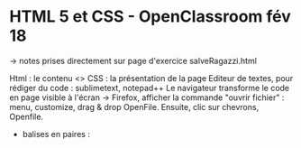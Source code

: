 # HTML 5 et CSS - OpenClassroom fév 18

-> notes prises directement sur page d'exercice salveRagazzi.html

Html : le contenu <> CSS : la présentation de la page
Editeur de textes, pour rédiger du code : sublimetext, notepad++
Le navigateur transforme le code en page visible à l'écran
-> Firefox, afficher la commande "ouvrir fichier" : menu, customize, drag & drop OpenFile. 
Ensuite, clic sur chevrons, Openfile.

- balises en paires : <title>Pierre de MAULMONT</tittle>
- balises seules : <br/> retour à la ligne
<image nom="photo.jpg" />
- commentaire : <!-- mon commentaire -->

Pour bien structurer son texte, 
- on utilise les balises <p> <p/> (ça saute une ligne entre chaque paragraphe). A l'intérieur du paragraphe, <br/> permet des retours à la ligne.
- balises de titre (de 1 à 6) : <h1> <h1/>
- italiques : em
- gras : strong
- surligné : mark
- liste à puces :	Ul dit : ça, c'est un liste à puces ; li dit "ça, c'est une puce"
<ul>
	<li>Fraises</li>
	<li>Cerises</li>
</ul>
- Liste numérotée
<ol>	
	<li>concombres</li>
	<li>navets</li>
</ol>

LES LIENS
- Vers une page web :
<a href=https://openacademie.beta.gouv.fr>intitulé_du_lien</a>
Adresse URL puis Intitulé du lien sur lequel on clique.
- La page 2 de mon site : 
<a href="salve_Page2.html">ça marche aussi pour la page 2 de mon site (lien relatif : entre pages d'un même site)</a>
S'il y a un sous-dossier, on l'indique avant l'URL : <a href="Sous dossier page 2/salve_Page2.html">Lien</a>
- lien vers un endroit sur la même page : le couple =# et =id
<a href="#cuisine">La cuisine</a><br />
<h2 id="cuisine">Section cuisine</h2>

- infobulle : rajouter après l'url l'attribut title="texte bulle" (et avant la fermeture du crochet>)
<a href="https://openacademie.beta.gouv.fr/" title="c'est trop cool">OpenAcademie</a>
- attribut target "_blank" pour nouvelle fenêtre <br />
<a href="https://openacademie.beta.gouv.fr/" target="_blank">OpenAcademie</a>

- Email : <a href="mailto:openacademie@sgmap.fr">Envoyez-moi un email !</a><br />

- télécharger un fichier : a href="NomDuFichier.zip"
<a href="gemasco.zip">Télécharger Gemasco</a>
attention: le fichier doit se trouver dans le même dossier

Lien vers une ancre située dans une autre page
Alors là je vous préviens, on va faire le Mégamix !
L'idée, c'est de faire un lien qui ouvre une autre page ET qui amène directement à une ancre située plus bas sur cette page.
En pratique c'est assez simple à faire : il suffit de taper le nom de la page, suivi d'un dièse (#), suivi du nom de l'ancre.
Par exemple :<a href="ancres.html#rollers">


CSS, APPLIQUER un STYLE : class et id

Ce que je vous ai montré jusqu'ici a quand même un défaut : cela implique par exemple que TOUS les paragraphes possèdent la même présentation (ici, ils seront donc tous écrits en bleu).
Comment faire pour que certains paragraphes seulement soient écrits d'une manière différente ?
Pour résoudre le problème, on peut utiliser ces attributs spéciaux qui fonctionnent sur toutes les balises :
•	l'attributclass;
<h1 class=""> </h1>
<p class=""> </p>
<img class="" />

<p class="introduction">Bonjour et bienvenue sur mon site !</p>
Sur la page css,
.introduction
{
    color: blue;
}
•	l'attributid.
fonctionne exactement de la même manière queclass, à un détail près : il ne peut être utilisé qu'une fois dans le code.
Quel intérêt ? Il y en a assez peu pour tout vous dire, cela vous sera utile si vous faites du JavaScript plus tard pour reconnaître certaines balises. D'ailleurs, nous avons déjà vu l'attributiddans le chapitre sur les liens (pour réaliser des ancres). En pratique, nous ne mettrons des id que sur des éléments qui sont uniques dans la page, comme par exemple le logo :
<img src="images/logo.png" alt="Logo du site" id="logo">

Si vous utilisez des id, lorsque vous définirez leurs propriétés dans le fichier CSS, il faudra faire précéder le nom de l'id par un dièse (#) :
#logo
{
    /* Indiquez les propriétés CSS ici */
}
Les balises universelles
Il arrivera parfois que vous ayez besoin d'appliquer une class(ou un id) à certains mots qui, à l'origine, ne sont pas entourés par des balises.
En effet, le problème de class, c'est qu'il s'agit d'un attribut. Vous ne pouvez donc en mettre que sur une balise. Si, par exemple, je veux modifier uniquement « bienvenue » dans le paragraphe suivant :
<p>Bonjour et bienvenue sur mon site !</p>
Cela serait facile à faire s'il y avait une balise autour de « bienvenue » mais, malheureusement il n'y en a pas. Par chance, on a inventé… la balise-qui-ne-sert-à-rien.
En fait, on a inventé deux balises dites universelles, qui n'ont aucune signification particulière (elles n'indiquent pas que le mot est important, par exemple). Il y a une différence minime (mais significative !) entre ces deux balises :
•	<span> </span>: c'est une balise de type inline, c'est-à-dire une balise que l'on place au sein d'un paragraphe de texte, pour sélectionner certains mots uniquement. Les balises<strong>et<em>sont de la même famille. Cette balise s'utilise donc au milieu d'un paragraphe et c'est celle dont nous allons nous servir pour colorer « bienvenue ».
•	<div> </div>: c'est une balise de type block, qui entoure un bloc de texte. Les balises<p>,<h1>, etc. sont de la même famille. Ces balises ont quelque chose en commun : elles créent un nouveau « bloc » dans la page et provoquent donc obligatoirement un retour à la ligne.<div>est une balise fréquemment utilisée dans la construction d'un design, comme nous le verrons plus tard.
Pour le moment donc, nous allons utiliser plutôt la balise<span>. On la met autour de « bienvenue », on lui ajoute une classe (du nom qu'on veut), on crée le CSS et c'est gagné !
<p>Bonjour et <span class="salutations">bienvenue</span> sur mon site !</p>

.salutations
{
    color: blue;
}
deux balises génériques et, comme par hasard, la seule différence entre les deux est que l'une d'elle est inline et l'autre est block :
•	<span></span>(inline) ;
•	<div></div>(block).

FORMATER LE TEXTE EN CSS

La taille
Pour modifier la taille du texte, on utilise la propriété CSSfont-size. Mais comment indiquer la taille du texte ? C'est là que les choses se corsent car plusieurs techniques vous sont proposées :
•	Indiquer une taille absolue : en pixels, en centimètres ou millimètres. Cette méthode est très précise mais il est conseillé de ne l'utiliser que si c'est absolument nécessaire, car on risque d'indiquer une taille trop petite pour certains lecteurs.
font-size: 16px;
•	Indiquer une taille relative : en pourcentage, « em » ou « ex », cette technique a l'avantage d'être plus souple. Elle s'adapte plus facilement aux préférences de taille des visiteurs.
Ma technique préférée consiste à indiquer la taille en « em ».
•	Si vous écrivez1em, le texte a une taille normale.
•	Si vous voulez grossir le texte, vous pouvez inscrire une valeur supérieure à 1, comme1.3em.
•	Si vous voulez réduire le texte, inscrivez une valeur inférieure à 1, comme0.8em.
Faites attention : pour les nombres décimaux, il faut mettre un point et non une virgule. Vous devez donc écrire « 1.4em » et non pas « 1,4em » !
p
{
    font-size: 0.8em;
}
h1
{
    font-size: 1.3em;
}
En résumé
•	On modifie la taille du texte avec la propriété CSSfont-size. On peut indiquer la taille en pixels (16px), en « em » (1.3em), en pourcentage (110%), etc.
•	On change la police du texte avecfont-family. Attention, seules quelques polices sont connues par tous les ordinateurs. Vous pouvez cependant utiliser une police personnalisée avec la directive@font-face: cela forcera les navigateurs à télécharger la police de votre choix.
•	De nombreuses propriétés de mise en forme du texte existent :font-stylepour l'italique,font-weightpour la mise en gras,text-decorationpour le soulignement, etc.
•	Le texte peut être aligné avectext-align.
•	On peut faire en sorte qu'une image soit habillée (« entourée ») de texte avecfloat.
Couleurs et fond
Ainsi, si je veux afficher un soleil en image de fond (figure suivante), en un unique exemplaire (no-repeat), toujours visible (fixed) et positionné en haut à droite (top right), je vais écrire ceci :
body
{
    background-image: url("soleil.png");
    background-attachment: fixed; /* Le fond restera fixe */
    background-repeat: no-repeat; /* Le fond ne sera pas répété */
    background-position: top right; /* Le fond sera placé en haut à droite */
}

Transparence
p
{
    opacity: 0.6;
}
La notation RGBa
CSS3 nous propose une autre façon de jouer avec la transparence : la notation RGBa. Il s'agit en fait de la notation RGB que nous avons vue précédemment, mais avec un quatrième paramètre : le niveau de transparence (appelé « canal alpha »). De la même façon que précédemment, avec une valeur de 1, le fond est complètement opaque. Avec une valeur inférieure à 1, il est transparent.
p
{
    background-color: rgba(255, 0, 0, 0.5); /* Fond rouge à moitié transparent */

Le positionnement inline-block
Les manipulations que demande le positionnement flottant se révèlent parfois un peu délicates sur des sites complexes. Dès qu'il y a un peu plus qu'un simple menu à mettre en page, on risque d'avoir à recourir à desclear: both;qui complexifient rapidement le code de la page.
Une meilleure technique consiste à transformer vos éléments eninline-blockavec la propriétédisplay.
Quelques petits rappels sur les éléments de type inline-block :
•	Ils se positionnent les uns à côté des autres (exactement ce qu'on veut pour placer notre menu et le corps de notre page !).
•	On peut leur donner des dimensions précises (là encore, exactement ce qu'on veut !).
Nous allons transformer en inline-block les deux éléments que nous voulons placer côte à côte : le menu de navigation et la section du centre de la page.
Argh ! 
Ce n'est pas tout à fait ce qu'on voulait. Et en fait, c'est normal : les éléments inline-block se positionnent sur une même ligne de base (appelée baseline), en bas.
Heureusement, le fait d'avoir transformé les éléments en inline-block nous permet d'utiliser une nouvelle propriété, normalement réservée aux tableaux :vertical-align. Cette propriété permet de modifier l'alignement vertical des éléments.

nav
{
    display: inline-block;
    width: 150px;
    border: 1px solid black;
    vertical-align: top;
}

section
{
    display: inline-block;    
    border: 1px solid blue;
    vertical-align: top;
}

En HTML, la plupart des balises peuvent se ranger dans l'une ou l'autre de deux catégories :
•	Les balises inline : c'est le cas par exemple des liens<a></a>.
•	Les balises block : c'est le cas par exemple des paragraphes<p></p>.
is comment je reconnais une balise inline d'une balise block ?
C'est en fait assez facile :
•	block : une balise de type block sur votre page web crée automatiquement un retour à la ligne avant et après. Il suffit d'imaginer tout simplement un bloc. Votre page web sera en fait constituée d'une série de blocs les uns à la suite des autres. Mais vous verrez qu'en plus, il est possible de mettre un bloc à l'intérieur d'un autre, ce qui va augmenter considérablement nos possibilités pour créer le design de notre site !
•	inline : une balise de type inline se trouve obligatoirement à l'intérieur d'une balise block. Une balise inline ne crée pas de retour à la ligne, le texte qui se trouve à l'intérieur s'écrit donc à la suite du texte précédent, sur la même ligne (c'est pour cela que l'on parle de balise « en ligne »).
 DIMENSIONS DES BLOCS, MARGES :
Si vous voulez que le texte ne dépasse pas des limites du paragraphe, il va falloir utiliser la propriétéoverflow. Voici les valeurs qu'elle peut accepter :
•	visible(par défaut) : si le texte dépasse les limites de taille, il reste visible et sort volontairement du bloc.
•	hidden: si le texte dépasse les limites, il sera tout simplement coupé. On ne pourra pas voir tout le texte.
•	scroll: là encore, le texte sera coupé s'il dépasse les limites. Sauf que cette fois, le navigateur mettra en place des barres de défilement pour qu'on puisse lire l'ensemble du texte. C'est un peu comme un cadre à l'intérieur de la page.
•	auto: c'est le mode « pilote automatique ». En gros, c'est le navigateur qui décide de mettre ou non des barres de défilement (il n'en mettra que si c'est nécessaire). C'est la valeur que je conseille d'utiliser le plus souvent.
Centrer des blocs
Il est tout à fait possible de centrer des blocs. C'est même très pratique pour réaliser un design centré quand on ne connaît pas la résolution du visiteur.
Pour centrer, il faut respecter les règles suivantes :
•	donnez une largeur au bloc (avec la propriétéwidth) ;
•	indiquez que vous voulez des marges extérieures automatiques, comme ceci :margin: auto;.
COUPER LES TEXTES TROP LARGES
L'ordinateur ne sait pas « couper » l'adresse car il n'y a ni espace, ni tiret. Il ne sait pas faire la césure.
Avec le code suivant, la césure sera forcée dès que le texte risque de dépasser (figure suivante).
p
{
    word-wrap: break-word;
}
résumé
•	On distingue deux principaux types de balises en HTML :
o	Le type block (<p>,<h1>…) : ces balises créent un retour à la ligne et occupent par défaut toute la largeur disponible. Elles se suivent de haut en bas.
o	Le type inline (<a>,<strong>…) : ces balises délimitent du texte au milieu d'une ligne. Elles se suivent de gauche à droite.
•	On peut modifier la taille d'une balise de type block avec les propriétés CSSwidth(largeur) etheight(hauteur).
•	On peut définir des minima et maxima autorisés pour la largeur et la hauteur :min-width,max-width,min-height,max-height.
•	Les éléments de la page disposent chacun de marges intérieures (padding) et extérieures (margin).
•	S'il y a trop de texte à l'intérieur d'un bloc de dimensions fixes, il y a un risque de débordement. Dans ce cas, il peut être judicieux de rajouter des barres de défilement avec la propriétéoverflowou de forcer la césure avecword-wrap.
FLEXBOX
En résumé
•	Il existe plusieurs techniques pour positionner les blocs sur la page. Flexbox est la technique la plus récente et de loin la plus puissante, que je vous recommande d'utiliser.
•	Le principe de Flexbox est d'avoir un conteneur, avec plusieurs éléments à l'intérieur. Avecdisplay: flex; sur le conteneur, les éléments à l'intérieur sont agencés en mode Flexbox (horizontalement par défaut).
•	Flexbox peut gérer toutes les directions. Avecflex-direction, on peut indiquer si les éléments sont agencés horizontalement (par  défaut) ou verticalement. Cela définit ce qu'on appelle l'axe principal.
•	L'alignement des éléments se fait sur l'axe principal avecjustify-content , et sur l'axe secondaire avecalign-items.
•	Avecflex-wrap, on peut autoriser les éléments à revenir à la ligne s'ils n'ont plus d'espace.
•	S'il y a plusieurs lignes, on peut indiquer comment les lignes doivent se répartir entre elles avecalign-content. 
•	Chaque élément peut être réagencé en CSS avecorder (pas besoin de toucher au code HTML !).
.element:nth-child(1)
{
    order: 3;
}
.element:nth-child(2)
{
    order: 1;
}
.element:nth-child(3)
{
    order: 2;
}
	
	
•	Avec la super-propriétéflex, on peut autoriser nos éléments à occuper plus ou moins d'espace restant.
	
AUTRES TECH DE MISE EN PAGE :
•	La technique de mise en page la plus récente et la plus puissante est Flexbox. C'est celle que vous devriez utiliser si vous en avez la possibilité.
•	D'autres techniques de mise en page restent utilisées, notamment sur des sites plus anciens : le positionnement flottant et le positionnementinline-block . Il est conseillé de les connaître.
•	Le positionnement flottant (avec la propriétéfloat) est l'un des plus utilisés à l'heure actuelle. Il permet par exemple de placer un menu à gauche ou à droite de la page. Néanmoins, cette propriété n'a pas été initialement conçue pour cela et il est préférable, si possible, d'éviter cette technique.
•	Le positionnementinline-blockconsiste à affecter un typeinline-blockà nos éléments grâce à la propriétédisplay. Ils se comporteront comme des inlines (placement de gauche à droite) mais pourront être redimensionnés comme des blocs (avecwidthetheight). Cette technique est à préférer au positionnement flottant.
•	Le positionnement absolu permet de placer un élément où l'on souhaite sur la page, au pixel près.
•	Le positionnement fixe est identique au positionnement absolu mais l'élément restera toujours visible même si on descend plus bas dans la page.
•	Le positionnement relatif permet de décaler un bloc par rapport à sa position normale.
•	Un élément A positionné en absolu à l'intérieur d'un autre élément B (lui-même positionné en absolu, fixe ou relatif) se positionnera par rapport à l'élément B, et non par rapport au coin en haut à gauche de la page.

https://codepen.io/anon/pen/yvweJa
https://www.webpagefx.com/web-design/color-picker/



